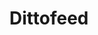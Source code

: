 ---
draft: false
title: Dittofeed
content:
  id: dittofeed
  name: Dittofeed
  logo: /images/applications/customer-support/dittofeed/logo.png
  website: https://dittofeed.com/
  iframe_website: /website-iframe/applications/customer-support/dittofeed
  dashboardImage: /images/applications/customer-support/dittofeed/screenshot-1.png
  short_description: Automate communications with customers. Give data control to your growth engineers.
  description: Automate communications with customers. Give data control to your growth engineers. Simplify workflows for your entire growth team.
  features:
    - title: Journeys
      description: Automate marketing communication with multi-trigger workflows based on events across your products and pages.
    - title: Segments
      description: Split users into customizable segments to deliver content that fits their needs.
    - title: Templates
      description: Use Dittofeed's powerful and flexible user properties to send highly personalized messages.
    - title: Broadcasts
      description: Broadcasts are useful for manually triggering journeys. This is useful for sending one-off messages to a group of users, or for testing journeys.
  screenshots:
    - /images/applications/customer-support/dittofeed/screenshot-1.png
    - /images/applications/customer-support/dittofeed/screenshot-2.png
---